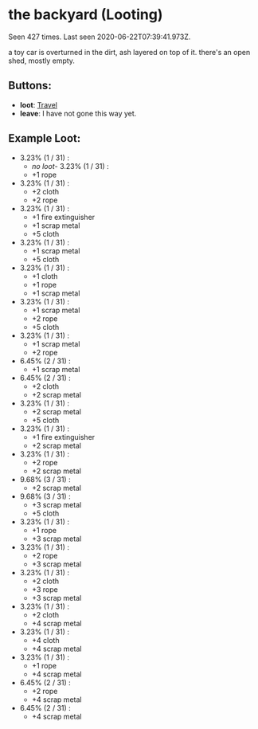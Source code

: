 # the backyard (Looting)

Seen 427 times. Last seen 2020-06-22T07:39:41.973Z.

a toy car is overturned in the dirt, ash layered on top of it. there's an open shed, mostly empty.

## Buttons:

- **loot**: [Travel](Travel-travel.md)
- **leave**: I have not gone this way yet.
## Example Loot:

- 3.23% (1 / 31) :
  - *no loot*- 3.23% (1 / 31) :
  - +1 rope
- 3.23% (1 / 31) :
  - +2 cloth
  - +2 rope
- 3.23% (1 / 31) :
  - +1 fire extinguisher
  - +1 scrap metal
  - +5 cloth
- 3.23% (1 / 31) :
  - +1 scrap metal
  - +5 cloth
- 3.23% (1 / 31) :
  - +1 cloth
  - +1 rope
  - +1 scrap metal
- 3.23% (1 / 31) :
  - +1 scrap metal
  - +2 rope
  - +5 cloth
- 3.23% (1 / 31) :
  - +1 scrap metal
  - +2 rope
- 6.45% (2 / 31) :
  - +1 scrap metal
- 6.45% (2 / 31) :
  - +2 cloth
  - +2 scrap metal
- 3.23% (1 / 31) :
  - +2 scrap metal
  - +5 cloth
- 3.23% (1 / 31) :
  - +1 fire extinguisher
  - +2 scrap metal
- 3.23% (1 / 31) :
  - +2 rope
  - +2 scrap metal
- 9.68% (3 / 31) :
  - +2 scrap metal
- 9.68% (3 / 31) :
  - +3 scrap metal
  - +5 cloth
- 3.23% (1 / 31) :
  - +1 rope
  - +3 scrap metal
- 3.23% (1 / 31) :
  - +2 rope
  - +3 scrap metal
- 3.23% (1 / 31) :
  - +2 cloth
  - +3 rope
  - +3 scrap metal
- 3.23% (1 / 31) :
  - +2 cloth
  - +4 scrap metal
- 3.23% (1 / 31) :
  - +4 cloth
  - +4 scrap metal
- 3.23% (1 / 31) :
  - +1 rope
  - +4 scrap metal
- 6.45% (2 / 31) :
  - +2 rope
  - +4 scrap metal
- 6.45% (2 / 31) :
  - +4 scrap metal

